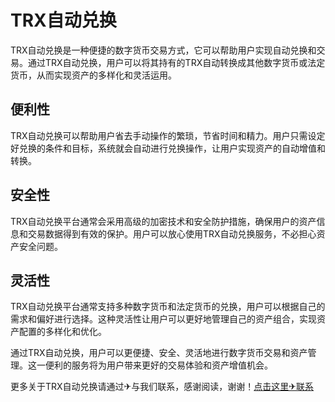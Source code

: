 # TRX自动兑换

TRX自动兑换是一种便捷的数字货币交易方式，它可以帮助用户实现自动兑换和交易。通过TRX自动兑换，用户可以将其持有的TRX自动转换成其他数字货币或法定货币，从而实现资产的多样化和灵活运用。

## 便利性

TRX自动兑换可以帮助用户省去手动操作的繁琐，节省时间和精力。用户只需设定好兑换的条件和目标，系统就会自动进行兑换操作，让用户实现资产的自动增值和转换。

## 安全性

TRX自动兑换平台通常会采用高级的加密技术和安全防护措施，确保用户的资产信息和交易数据得到有效的保护。用户可以放心使用TRX自动兑换服务，不必担心资产安全问题。

## 灵活性

TRX自动兑换平台通常支持多种数字货币和法定货币的兑换，用户可以根据自己的需求和偏好进行选择。这种灵活性让用户可以更好地管理自己的资产组合，实现资产配置的多样化和优化。

通过TRX自动兑换，用户可以更便捷、安全、灵活地进行数字货币交易和资产管理。这一便利的服务将为用户带来更好的交易体验和资产增值机会。

更多关于TRX自动兑换请通过✈与我们联系，感谢阅读，谢谢！[点击这里✈联系](https://t.me/shalongbot)